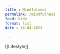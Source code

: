 ```yaml
---
title : Mindfulness
permalink: /mindfulness
feed: hide
format: list
date : 16-04-2023
 
---
```


[[Lifestyle]]

